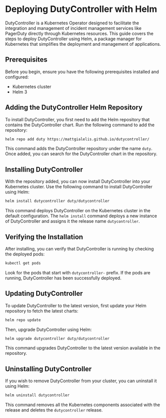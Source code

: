 # Deploying DutyController with Helm

DutyController is a Kubernetes Operator designed to facilitate the integration and management of incident management services like PagerDuty directly through Kubernetes resources. This guide covers the steps to deploy DutyController using Helm, a package manager for Kubernetes that simplifies the deployment and management of applications.

## Prerequisites

Before you begin, ensure you have the following prerequisites installed and configured:

- Kubernetes cluster
- Helm 3

## Adding the DutyController Helm Repository

To install DutyController, you first need to add the Helm repository that contains the DutyController chart. Run the following command to add the repository:

```bash
helm repo add duty https://mattgialelis.github.io/dutycontroller/
```

This command adds the DutyController repository under the name `duty`. Once added, you can search for the DutyController chart in the repository.

## Installing DutyController

With the repository added, you can now install DutyController into your Kubernetes cluster. Use the following command to install DutyController using Helm:

```bash
helm install dutycontroller duty/dutycontroller
```

This command deploys DutyController on the Kubernetes cluster in the default configuration. The `helm install` command deploys a new instance of DutyController and assigns it the release name `dutycontroller`.

## Verifying the Installation

After installing, you can verify that DutyController is running by checking the deployed pods:

```bash
kubectl get pods
```

Look for the pods that start with `dutycontroller-` prefix. If the pods are running, DutyController has been successfully deployed.

## Updating DutyController

To update DutyController to the latest version, first update your Helm repository to fetch the latest charts:

```bash
helm repo update
```

Then, upgrade DutyController using Helm:

```bash
helm upgrade dutycontroller duty/dutycontroller
```

This command upgrades DutyController to the latest version available in the repository.

## Uninstalling DutyController

If you wish to remove DutyController from your cluster, you can uninstall it using Helm:

```bash
helm uninstall dutycontroller
```

This command removes all the Kubernetes components associated with the release and deletes the `dutycontroller` release.

